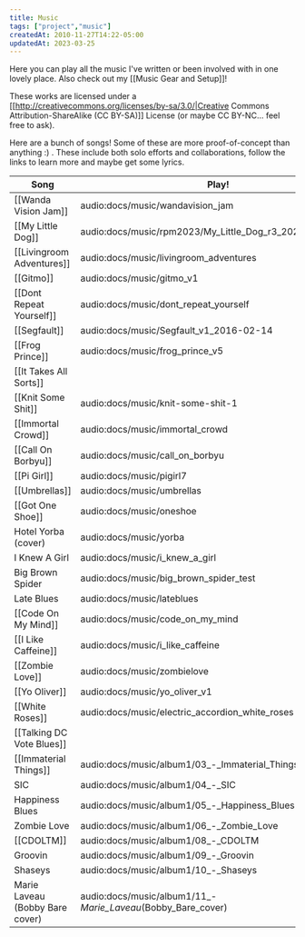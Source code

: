 ```yaml
---
title: Music
tags: ["project","music"]
createdAt: 2010-11-27T14:22-05:00
updatedAt: 2023-03-25
---
```


Here you can play all the music I've written or been involved with in one lovely place. Also check out my [[Music Gear and Setup]]!

These works are licensed under a [[http://creativecommons.org/licenses/by-sa/3.0/|Creative Commons Attribution-ShareAlike (CC BY-SA)]] License (or maybe CC BY-NC... feel free to ask).

Here are a bunch of songs! Some of these are more proof-of-concept than anything :) . These include both solo efforts and collaborations, follow the links to learn more and maybe get some lyrics.

| Song                            | Play!                                                        |
| --------------------------      | -----------------------------------------------              |
| [[Wanda Vision Jam]]            | audio:docs/music/wandavision_jam                             |
| [[My Little Dog]]               | audio:docs/music/rpm2023/My_Little_Dog_r3_20230211_2112      |
| [[Livingroom Adventures]]       | audio:docs/music/livingroom_adventures                       |
| [[Gitmo]]                       | audio:docs/music/gitmo_v1                                    |
| [[Dont Repeat Yourself]]        | audio:docs/music/dont_repeat_yourself                        |
| [[Segfault]]                    | audio:docs/music/Segfault_v1_2016-02-14                      |
| [[Frog Prince]]                 | audio:docs/music/frog_prince_v5                              |
| [[It Takes All Sorts]]          |                                                              |
| [[Knit Some Shit]]              | audio:docs/music/knit-some-shit-1                            |
| [[Immortal Crowd]]              | audio:docs/music/immortal_crowd                              |
| [[Call On Borbyu]]              | audio:docs/music/call_on_borbyu                              |
| [[Pi Girl]]                     | audio:docs/music/pigirl7                                     |
| [[Umbrellas]]                   | audio:docs/music/umbrellas                                   |
| [[Got One Shoe]]                | audio:docs/music/oneshoe                                     |
| Hotel Yorba (cover)             | audio:docs/music/yorba                                       |
| I Knew A Girl                   | audio:docs/music/i_knew_a_girl                               |
| Big Brown Spider                | audio:docs/music/big_brown_spider_test                       |
| Late Blues                      | audio:docs/music/lateblues                                   |
| [[Code On My Mind]]             | audio:docs/music/code_on_my_mind                             |
| [[I Like Caffeine]]             | audio:docs/music/i_like_caffeine                             |
| [[Zombie Love]]                 | audio:docs/music/zombielove                                  |
| [[Yo Oliver]]                   | audio:docs/music/yo_oliver_v1                                |
| [[White Roses]]                 | audio:docs/music/electric_accordion_white_roses              |
| [[Talking DC Vote Blues]]       |                                                              |
| [[Immaterial Things]]           | audio:docs/music/album1/03_-_Immaterial_Things               |
| SIC                             | audio:docs/music/album1/04_-_SIC                             |
| Happiness Blues                 | audio:docs/music/album1/05_-_Happiness_Blues                 |
| Zombie Love                     | audio:docs/music/album1/06_-_Zombie_Love                     |
| [[CDOLTM]]                      | audio:docs/music/album1/08_-_CDOLTM                          |
| Groovin                         | audio:docs/music/album1/09_-_Groovin                         |
| Shaseys                         | audio:docs/music/album1/10_-_Shaseys                         |
| Marie Laveau (Bobby Bare cover) | audio:docs/music/album1/11_-_Marie_Laveau_(Bobby_Bare_cover) |


